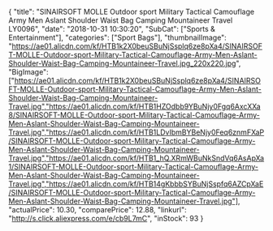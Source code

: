 {
	"title": "SINAIRSOFT MOLLE Outdoor sport Military Tactical Camouflage Army Men Aslant Shoulder Waist Bag Camping Mountaineer Travel LY0096",
	"date": "2018-10-31 10:30:20",
	"SubCat": ["Sports & Entertainment"],
	"categories": ["Sport Bags"],
	"thumbnailImage": "https://ae01.alicdn.com/kf/HTB1k2X0beuSBuNjSsplq6ze8pXa4/SINAIRSOFT-MOLLE-Outdoor-sport-Military-Tactical-Camouflage-Army-Men-Aslant-Shoulder-Waist-Bag-Camping-Mountaineer-Travel.jpg_220x220.jpg",
	"BigImage": ["https://ae01.alicdn.com/kf/HTB1k2X0beuSBuNjSsplq6ze8pXa4/SINAIRSOFT-MOLLE-Outdoor-sport-Military-Tactical-Camouflage-Army-Men-Aslant-Shoulder-Waist-Bag-Camping-Mountaineer-Travel.jpg","https://ae01.alicdn.com/kf/HTB1HZOdbb9YBuNjy0Fgq6AxcXXa8/SINAIRSOFT-MOLLE-Outdoor-sport-Military-Tactical-Camouflage-Army-Men-Aslant-Shoulder-Waist-Bag-Camping-Mountaineer-Travel.jpg","https://ae01.alicdn.com/kf/HTB1LDvIbmBYBeNjy0Feq6znmFXaP/SINAIRSOFT-MOLLE-Outdoor-sport-Military-Tactical-Camouflage-Army-Men-Aslant-Shoulder-Waist-Bag-Camping-Mountaineer-Travel.jpg","https://ae01.alicdn.com/kf/HTB1_hQ.XRmWBuNkSndVq6AsApXa1/SINAIRSOFT-MOLLE-Outdoor-sport-Military-Tactical-Camouflage-Army-Men-Aslant-Shoulder-Waist-Bag-Camping-Mountaineer-Travel.jpg","https://ae01.alicdn.com/kf/HTB14gKbbbSYBuNjSspfq6AZCpXaE/SINAIRSOFT-MOLLE-Outdoor-sport-Military-Tactical-Camouflage-Army-Men-Aslant-Shoulder-Waist-Bag-Camping-Mountaineer-Travel.jpg"],
	"actualPrice": 10.30,
	"comparePrice": 12.88,
	"linkurl": "http://s.click.aliexpress.com/e/cb9L7mC",
	"inStock": 93
}
